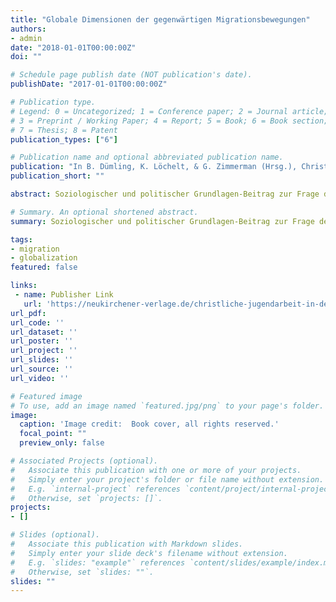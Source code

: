 ```yaml
---
title: "Globale Dimensionen der gegenwärtigen Migrationsbewegungen"
authors:
- admin
date: "2018-01-01T00:00:00Z"
doi: ""

# Schedule page publish date (NOT publication's date).
publishDate: "2017-01-01T00:00:00Z"

# Publication type.
# Legend: 0 = Uncategorized; 1 = Conference paper; 2 = Journal article;
# 3 = Preprint / Working Paper; 4 = Report; 5 = Book; 6 = Book section;
# 7 = Thesis; 8 = Patent
publication_types: ["6"]

# Publication name and optional abbreviated publication name.
publication: "In B. Dümling, K. Löchelt, & G. Zimmerman (Hrsg.), Christliche Jugendarbeit in der Migrationsgesellschaft. Begegnungen mit kultureller und religiöser Vielfalt (Bd. 3, S. 27–49). Neukirchener"
publication_short: ""

abstract: Soziologischer und politischer Grundlagen-Beitrag zur Frage der globalen Dimension der gegenwärtigen Migrationsbewegungen.

# Summary. An optional shortened abstract.
summary: Soziologischer und politischer Grundlagen-Beitrag zur Frage der globalen Dimension der gegenwärtigen Migrationsbewegungen.

tags:
- migration
- globalization
featured: false

links:
 - name: Publisher Link
   url: 'https://neukirchener-verlage.de/christliche-jugendarbeit-in-der-migrationsgesellschaft.html'
url_pdf:
url_code: ''
url_dataset: ''
url_poster: ''
url_project: ''
url_slides: ''
url_source: ''
url_video: ''

# Featured image
# To use, add an image named `featured.jpg/png` to your page's folder.
image:
  caption: 'Image credit:  Book cover, all rights reserved.'
  focal_point: ""
  preview_only: false

# Associated Projects (optional).
#   Associate this publication with one or more of your projects.
#   Simply enter your project's folder or file name without extension.
#   E.g. `internal-project` references `content/project/internal-project/index.md`.
#   Otherwise, set `projects: []`.
projects:
- []

# Slides (optional).
#   Associate this publication with Markdown slides.
#   Simply enter your slide deck's filename without extension.
#   E.g. `slides: "example"` references `content/slides/example/index.md`.
#   Otherwise, set `slides: ""`.
slides: ""
---
```

